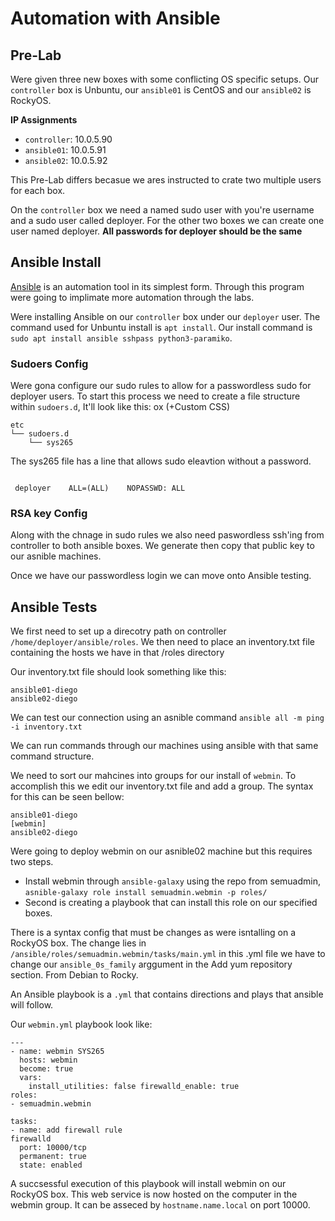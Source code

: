 # Automation with Ansible

## Pre-Lab
Were given three new boxes with some conflicting OS specific setups. Our `controller` box is Unbuntu, our `ansible01` is CentOS and our `ansible02` is RockyOS.

**IP Assignments**
- `controller`: 10.0.5.90
- `ansible01`: 10.0.5.91
- `ansible02`: 10.0.5.92

This Pre-Lab differs becasue we ares instructed to crate two multiple users for each box. 

On the `controller` box we need a named sudo user with you're username and a sudo user called deployer. For the other two boxes we can create one user named deployer. **All passwords for deployer should be the same**

## Ansible Install
[Ansible](https://www.redhat.com/en/technologies/management/ansible?extIdCarryOver=true&sc_cid=701f2000001OH6uAAG) is an automation tool in its simplest form. Through this program were going to implimate more automation through the labs.

Were installing Ansible on our `controller` box under our `deployer` user. The command used for Unbuntu install is `apt install`. Our install command is `sudo apt install ansible sshpass python3-paramiko`.

### Sudoers Config
Were gona configure our sudo rules to allow for a passwordless sudo for deployer users. To start this process we need to create a file structure within `sudoers.d`, It'll look like this:
ox (+Custom CSS) 
```
etc
└── sudoers.d
    └── sys265
```

The sys265 file has a line that allows sudo eleavtion without a password.

```

 deployer    ALL=(ALL)    NOPASSWD: ALL

```

### RSA key Config
Along with the chnage in sudo rules we also need paswordless ssh'ing from controller to both ansible boxes. We generate then copy that public key to our asnible machines. 

Once we have our passwordless login we can move onto Ansible testing. 




## Ansible Tests
We first need to set up a direcotry path on controller `/home/deployer/ansible/roles`. We then need to place an inventory.txt file containing the hosts we have in that /roles directory

Our inventory.txt file should look something like this:
```
ansible01-diego
ansible02-diego
```

We can test our connection using an asnible command `ansible all -m ping -i inventory.txt`

We can run commands through our machines using ansible with that same command structure.

We need to sort our mahcines into groups for our install of `webmin`. To accomplish this we edit our inventory.txt file and add a group. The syntax for this can be seen bellow:

```
ansible01-diego
[webmin]
ansible02-diego
```

Were going to deploy webmin on our asnible02 machine but this requires two steps.
* Install webmin through `ansible-galaxy` using the repo from semuadmin, `asnible-galaxy role install semuadmin.webmin -p roles/`
* Second is creating a playbook that can install this role on our specified boxes.

There is a syntax config that must be changes as were isntalling on a RockyOS box. The change lies in `/ansible/roles/semuadmin.webmin/tasks/main.yml` in this .yml file we have to change our `ansible_0s_family` arggument in the Add yum repository section. From Debian to Rocky.

An Ansible playbook is a `.yml` that contains directions and plays that ansible will follow.

Our `webmin.yml` playbook look like:
```
---
- name: webmin SYS265
  hosts: webmin
  become: true
  vars:
    install_utilities: false firewalld_enable: true
roles:
- semuadmin.webmin

tasks:
- name: add firewall rule
firewalld
  port: 10000/tcp
  permanent: true
  state: enabled
```
A succsessful execution of this playbook will install webmin on our RockyOS box. This web service is now hosted on the computer in the webmin group. It can be asseced by `hostname.name.local` on port 10000.

